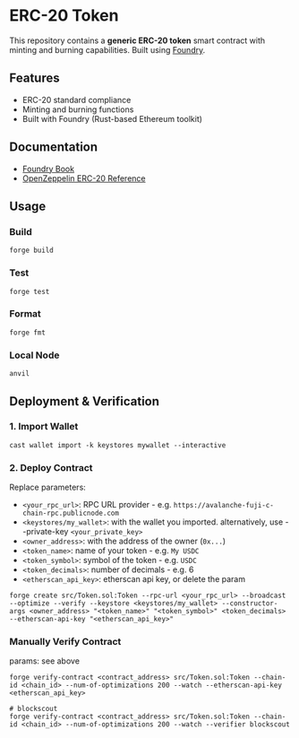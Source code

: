 # ERC-20 Token

This repository contains a **generic ERC-20 token** smart contract with minting and burning capabilities. Built using [Foundry](https://book.getfoundry.sh/).

## Features

- ERC-20 standard compliance
- Minting and burning functions
- Built with Foundry (Rust-based Ethereum toolkit)

## Documentation

- [Foundry Book](https://book.getfoundry.sh/)
- [OpenZeppelin ERC-20 Reference](https://docs.openzeppelin.com/contracts/erc20)

## Usage

### Build

```shell
forge build
```

### Test

```shell
forge test
```

### Format

```shell
forge fmt
```

### Local Node

```shell
anvil
```

## Deployment & Verification

### 1. Import Wallet

```shell
cast wallet import -k keystores mywallet --interactive
```

### 2. Deploy Contract

Replace parameters:

- `<your_rpc_url>`: RPC URL provider - e.g. `https://avalanche-fuji-c-chain-rpc.publicnode.com`
- `<keystores/my_wallet>`: with the wallet you imported. alternatively, use --private-key `<your_private_key>`
- `<owner_address>`: with the address of the owner (`0x...`)
- `<token_name>`: name of your token - e.g. `My USDC` 
- `<token_symbol>`: symbol of the token - e.g. `USDC`
- `<token_decimals>`: number of decimals - e.g. 6
- `<etherscan_api_key>`: etherscan api key, or delete the param

```shell
forge create src/Token.sol:Token --rpc-url <your_rpc_url> --broadcast --optimize --verify --keystore <keystores/my_wallet> --constructor-args <owner_address> "<token_name>" "<token_symbol>" <token_decimals> --etherscan-api-key "<etherscan_api_key>"
```

### Manually Verify Contract

params: see above

```shell
forge verify-contract <contract_address> src/Token.sol:Token --chain-id <chain_id> --num-of-optimizations 200 --watch --etherscan-api-key <etherscan_api_key>

# blockscout
forge verify-contract <contract_address> src/Token.sol:Token --chain-id <chain_id> --num-of-optimizations 200 --watch --verifier blockscout
```
